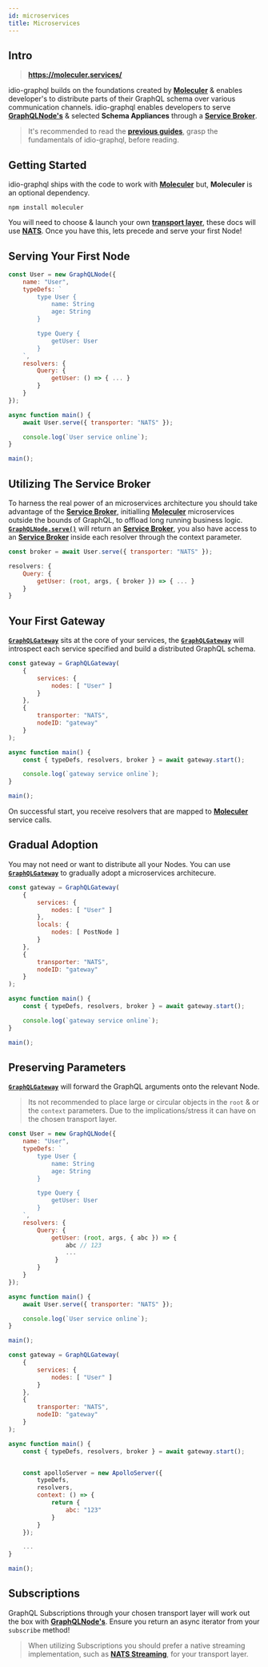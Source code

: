 ```yaml
---
id: microservices
title: Microservices
---
```


## Intro

> **https://moleculer.services/**

idio-graphql builds on the foundations created by [**Moleculer**](https://moleculer.services/) & enables developer's to distribute parts of their GraphQL schema over various communication channels. idio-graphql enables developers to serve [**GraphQLNode's**](graphql-node) & selected **Schema Appliances** through a **[Service Broker](https://moleculer.services/docs/0.13/api/service-broker.html)**.

> It's recommended to read the [**previous guides**](getting-started), grasp the fundamentals of idio-graphql, before reading.


## Getting Started

idio-graphql ships with the code to work with [**Moleculer**](https://moleculer.services/) but, **Moleculer** is an optional dependency.

`npm install moleculer`

You will need to choose & launch your own [**transport layer**](https://moleculer.services/docs/0.13/networking.html), these docs will use [**NATS**](https://nats.io/). Once you have this, lets precede and serve your first Node!


## Serving Your First Node

```javascript
const User = new GraphQLNode({
    name: "User",
    typeDefs: `
        type User {
            name: String
            age: String
        }

        type Query {
            getUser: User
        }
    `,
    resolvers: { 
        Query: {
            getUser: () => { ... }
        }
    }
});

async function main() {
    await User.serve({ transporter: "NATS" });

    console.log(`User service online`);
}

main();
```


## Utilizing The Service Broker
To harness the real power of an microservices architecture you should take advantage of the **[Service Broker](https://moleculer.services/docs/0.13/api/service-broker.html)**, initialling [**Moleculer**](https://moleculer.services/) microservices outside the bounds of GraphQL, to offload long running business logic. [**`GraphQLNode.serve()`**](graphql-node) will return an **[Service Broker](https://moleculer.services/docs/0.13/api/service-broker.html)**, you also have access to an **[Service Broker](https://moleculer.services/docs/0.13/api/service-broker.html)** inside each resolver through the context parameter.


```javascript
const broker = await User.serve({ transporter: "NATS" });
```

```javascript
resolvers: { 
    Query: {
        getUser: (root, args, { broker }) => { ... }
    }
}
```


## Your First Gateway
[**`GraphQLGateway`**](graphql-gateway) sits at the core of your services, the [**`GraphQLGateway`**](graphql-gateway) will introspect each service specified and build a distributed GraphQL schema.


```javascript
const gateway = GraphQLGateway(
    {
        services: { 
            nodes: [ "User" ]
        }
    },
    {
        transporter: "NATS",
        nodeID: "gateway"
    }
);

async function main() {
    const { typeDefs, resolvers, broker } = await gateway.start();

    console.log(`gateway service online`);
}

main();
```
On successful start, you receive resolvers that are mapped to [**Moleculer**](https://moleculer.services/) service calls.

## Gradual Adoption

You may not need or want to distribute all your Nodes. You can use [**`GraphQLGateway`**](graphql-gateway) to gradually adopt a microservices architecure.

```javascript
const gateway = GraphQLGateway(
    {
        services: { 
            nodes: [ "User" ]
        },
        locals: {
            nodes: [ PostNode ]
        }
    },
    {
        transporter: "NATS",
        nodeID: "gateway"
    }
);

async function main() {
    const { typeDefs, resolvers, broker } = await gateway.start();

    console.log(`gateway service online`);
}

main();
```

## Preserving Parameters
[**`GraphQLGateway`**](graphql-gateway) will forward the GraphQL arguments onto the relevant Node. 

> Its not recommended to place large or circular objects in the `root` & or the `context` parameters. Due to the implications/stress it can have on the chosen transport layer. 


```javascript
const User = new GraphQLNode({
    name: "User",
    typeDefs: `
        type User {
            name: String
            age: String
        }

        type Query {
            getUser: User
        }
    `,
    resolvers: { 
        Query: {
            getUser: (root, args, { abc }) => { 
                abc // 123
                ...
             }
        }
    }
});

async function main() {
    await User.serve({ transporter: "NATS" });

    console.log(`User service online`);
}

main();
```


```javascript
const gateway = GraphQLGateway(
    {
        services: { 
            nodes: [ "User" ]
        }
    },
    {
        transporter: "NATS",
        nodeID: "gateway"
    }
);

async function main() {
    const { typeDefs, resolvers, broker } = await gateway.start();


    const apolloServer = new ApolloServer({
        typeDefs, 
        resolvers,
        context: () => {
            return {
                abc: "123"
            }
        }
    });

    ...
}

main();
```

## Subscriptions
GraphQL Subscriptions through your chosen transport layer will work out the box with [**GraphQLNode's**](graphql-node). Ensure you return an async iterator from your `subscribe` method! 

> When utilizing Subscriptions you should prefer a native streaming implementation, such as [**NATS Streaming**](https://moleculer.services/docs/0.13/networking.html#NATS-Streaming-STAN-Transporter), for your transport layer.


